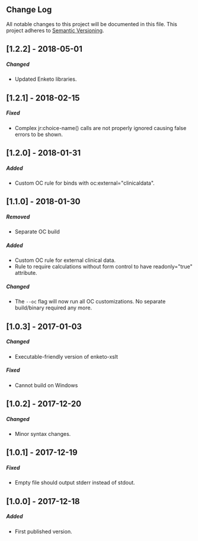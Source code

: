 ## Change Log
All notable changes to this project will be documented in this file.
This project adheres to [Semantic Versioning](http://semver.org/).

[1.2.2] - 2018-05-01
---------------------
##### Changed
- Updated Enketo libraries.

[1.2.1] - 2018-02-15
---------------------
##### Fixed
- Complex jr:choice-name() calls are not properly ignored causing false errors to be shown.

[1.2.0] - 2018-01-31
---------------------
##### Added
- Custom OC rule for binds with oc:external="clinicaldata".

[1.1.0] - 2018-01-30
---------------------
##### Removed
- Separate OC build

##### Added
- Custom OC rule for external clinical data.
- Rule to require calculations without form control to have readonly="true" attribute.

##### Changed
- The `--oc` flag will now run all OC customizations. No separate build/binary required any more.

[1.0.3] - 2017-01-03
---------------------
##### Changed
- Executable-friendly version of enketo-xslt

##### Fixed
- Cannot build on Windows

[1.0.2] - 2017-12-20
---------------------
##### Changed
- Minor syntax changes.

[1.0.1] - 2017-12-19
---------------------
##### Fixed
- Empty file should output stderr instead of stdout.


[1.0.0] - 2017-12-18
---------------------
##### Added
- First published version. 
